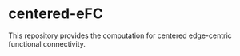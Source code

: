 # centered-eFC

This repository provides the computation for centered edge-centric functional connectivity.
